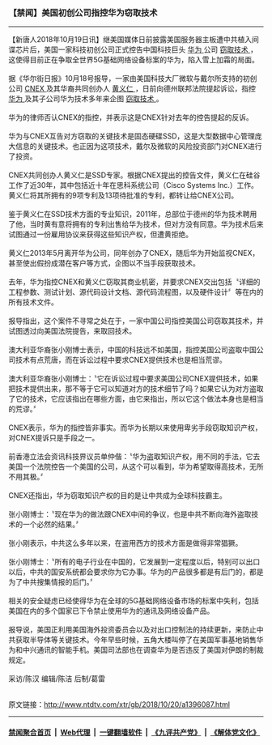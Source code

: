 ### 【禁闻】美国初创公司指控华为窃取技术
------------------------

<div class="wysiwyg">
 【新唐人2018年10月19日讯】继美国媒体日前披露美国服务器主板遭中共植入间谍芯片后，美国一家科技初创公司正式控告中国科技巨头
 <a href="http://www.ntdtv.com/xtr/gb/articlelistbytag_华为.html" target="_blank">
  华为
 </a>
 公司
 <a href="http://www.ntdtv.com/xtr/gb/articlelistbytag_窃取技术.html" target="_blank">
  窃取技术
 </a>
 ，这使得目前正在争取全世界5G基础网络设备标案的华为，陷入雪上加霜的局面。
 <br/>
 <br/>
 据《华尔街日报》10月18号报导，一家由美国科技大厂微软与戴尔所支持的初创公司
 <a href="http://www.ntdtv.com/xtr/gb/articlelistbytag_CNEX.html" target="_blank">
  CNEX
 </a>
 及其华裔共同创办人
 <a href="http://www.ntdtv.com/xtr/gb/articlelistbytag_黄义仁.html" target="_blank">
  黄义仁
 </a>
 ，日前向德州联邦法院提起诉讼，指控
 <a href="http://www.ntdtv.com/xtr/gb/articlelistbytag_华为.html" target="_blank">
  华为
 </a>
 及其子公司华为技术多年来企图
 <a href="http://www.ntdtv.com/xtr/gb/articlelistbytag_窃取技术.html" target="_blank">
  窃取技术
 </a>
 。
 <br/>
 <br/>
 华为的律师否认CNEX的指控，并表示这是CNEX针对去年的控告提起的反诉。
 <br/>
 <br/>
 华为与CNEX互告对方窃取的关键技术是固态硬碟SSD，这是大型数据中心管理庞大信息的关键技术。也正因为这项技术，戴尔及微软的风险投资部门对CNEX进行了投资。
 <br/>
 <br/>
 CNEX共同创办人黄义仁是SSD专家。根据CNEX提出的控告文件，黄义仁在硅谷工作了近30年，其中包括近十年在思科系统公司（Cisco Systems Inc.）工作。黄义仁将其所拥有的9项专利及13项待批准的专利，都转让给CNEX公司。
 <br/>
 <br/>
 鉴于黄义仁在SSD技术方面的专业知识，2011年，总部位于德州的华为技术聘用了他，当时黄有意将拥有的专利出售给华为技术，但对方没有同意。华为技术后来试图通过一份雇用协议来获得这些知识产权，但遭黄拒绝。
 <br/>
 <br/>
 黄义仁2013年5月离开华为公司，同年创办了CNEX，随后华为开始监视CNEX，甚至使出假扮成潜在客户等方式，企图以不当手段获取技术。
 <br/>
 <br/>
 去年，华为指控CNEX和黄义仁窃取其商业机密，并要求CNEX交出包括〝详细的工程参数、测试计划、源代码设计文档、源代码流程图，以及硬件设计〞等在内的所有技术文件。
 <br/>
 <br/>
 报导指出，这个案件不寻常之处在于，一家中国公司指控美国公司窃取其技术，并试图透过向美国法院提告，来取回技术。
 <br/>
 <br/>
 澳大利亚华裔张小刚博士表示，中国的科技远不如美国，指控美国公司盗取中国公司技术有点荒唐，而在诉讼过程中要求CNEX提供技术也是相当荒谬。
 <br/>
 <br/>
 澳大利亚华裔张小刚博士：〝它在诉讼过程中要求美国公司CNEX提供技术，如果把技术提供出来，那不等于它可以知道对方的技术细节了吗？如果它认为对方盗取了它的技术，它应该指出在哪些方面，由它来指出，所以它这个做法本身也是相当的荒谬。〞
 <br/>
 <br/>
 CNEX表示，华为的指控皆非事实。而华为长期以来使用卑劣手段窃取知识产权，对CNEX提诉只是手段之一。
 <br/>
 <br/>
 前香港立法会资讯科技界议员单仲偕：〝华为盗取知识产权，用不同的手法，它去美国一个法院控告一个美国的公司，从这个可以看到，华为希望取得高技术，无所不用其极。〞
 <br/>
 <br/>
 CNEX还指出，华为窃取知识产权的目的是让中共成为全球科技霸主。
 <br/>
 <br/>
 张小刚博士：〝现在华为的做法跟CNEX中间的争议，也是中共不断向海外盗取技术的一个必然的结果。〞
 <br/>
 <br/>
 张小刚表示，中共这么多年以来，在盗用西方的技术方面是做得非常猖獗。
 <br/>
 <br/>
 张小刚博士：〝所有的电子行业在中国的，它发展到一定程度以后，特别可以出口以后，中共的国安系统都会要求你为它办事。华为的产品很多都是有后门的，都是为了中共搜集情报的后门。〞
 <br/>
 <br/>
 相关的安全疑虑已经使得华为在全球的5G基础网络设备市场的标案中失利，包括美国在内的多个国家已下令禁止使用华为的通讯及网络设备产品。
 <br/>
 <br/>
 报导说，美国正利用美国海外投资委员会以及对出口控制法的持续更新，来防止中共获取半导体等关键技术。今年早些时候，五角大楼叫停了在美国军事基地销售华为和中兴通讯的智能手机。美国司法部也在调查华为是否违反了美国对伊朗的制裁规定。
 <br/>
 <br/>
 采访/陈汉 编辑/陈洁 后制/葛雷
</div>

<br/>原文链接：http://www.ntdtv.com/xtr/gb/2018/10/20/a1396087.html


------------------------
#### [禁闻聚合首页](https://github.com/gfw-breaker/banned-news/blob/master/README.md) &nbsp;|&nbsp; [Web代理](https://github.com/gfw-breaker/open-proxy/blob/master/README.md) &nbsp;|&nbsp; [一键翻墙软件](https://github.com/gfw-breaker/nogfw/blob/master/README.md) &nbsp;|&nbsp; [《九评共产党》](https://github.com/gfw-breaker/9ping.md/blob/master/README.md#九评之一评共产党是什么) &nbsp;|&nbsp; [《解体党文化》](https://github.com/gfw-breaker/jtdwh.md/blob/master/README.md#绪论)